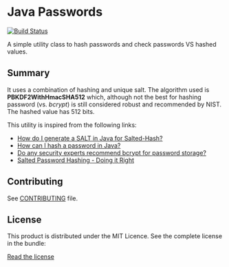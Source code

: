 # Java Passwords

[![Build
Status](https://secure.travis-ci.org/madmath03/password.png)](https://travis-ci.org/madmath03/password)

A simple utility class to hash passwords and check passwords VS hashed values.

## Summary

It uses a combination of hashing and unique salt. The algorithm used is **PBKDF2WithHmacSHA512** which, although not the best for hashing password (vs. *bcrypt*) is still considered robust and recommended by NIST. The hashed value has 512 bits. 

This utility is inspired from the following links: 

*   [How do I generate a SALT in Java for Salted-Hash?](https://stackoverflow.com/a/18143616)
*   [How can I hash a password in Java?](https://stackoverflow.com/a/2861125)
*   [Do any security experts recommend bcrypt for password storage?](https://stackoverflow.com/a/18143616)
*   [Salted Password Hashing - Doing it Right](https://crackstation.net/hashing-security.htm)


## Contributing
See [CONTRIBUTING](https://github.com/madmath03/password/blob/master/CONTRIBUTING.md) file.

## License
This product is distributed under the MIT Licence.
See the complete license in the bundle:

[Read the license](https://github.com/madmath03/password/blob/master/LICENSE)

